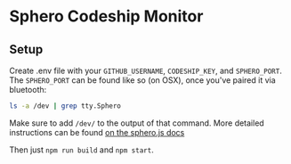 # Sphero Codeship Monitor

## Setup
Create .env file with your `GITHUB_USERNAME`, `CODESHIP_KEY`, and `SPHERO_PORT`. The `SPHERO_PORT` can be found like so (on OSX), once you've paired it via bluetooth:  
```bash
ls -a /dev | grep tty.Sphero
```
Make sure to add `/dev/` to the output of that command.
More detailed instructions can be found [on the sphero.js docs](https://github.com/orbotix/sphero.js#connecting-to-spherosprk)

Then just `npm run build` and `npm start`.

